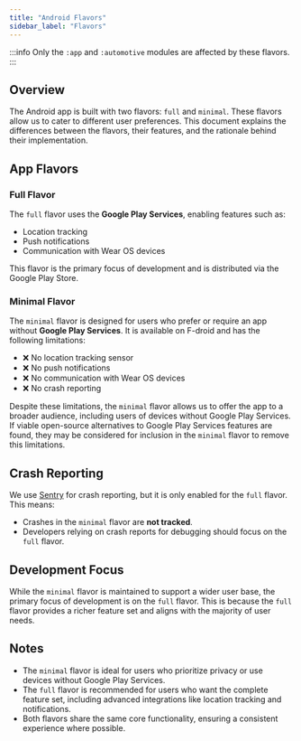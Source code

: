 ```yaml
---
title: "Android Flavors"
sidebar_label: "Flavors"
---
```


:::info
Only the `:app` and `:automotive` modules are affected by these flavors.
:::

## Overview

The Android app is built with two flavors: `full` and `minimal`. These flavors allow us to cater to different user preferences. This document explains the differences between the flavors, their features, and the rationale behind their implementation.

## App Flavors

### Full Flavor

The `full` flavor uses the **Google Play Services**, enabling features such as:

- Location tracking
- Push notifications
- Communication with Wear OS devices

This flavor is the primary focus of development and is distributed via the Google Play Store.

### Minimal Flavor

The `minimal` flavor is designed for users who prefer or require an app without **Google Play Services**. It is available on F-droid and has the following limitations:

- ❌ No location tracking sensor
- ❌ No push notifications
- ❌ No communication with Wear OS devices
- ❌ No crash reporting

Despite these limitations, the `minimal` flavor allows us to offer the app to a broader audience, including users of devices without Google Play Services. If viable open-source alternatives to Google Play Services features are found, they may be considered for inclusion in the `minimal` flavor to remove this limitations.

## Crash Reporting

We use [Sentry](https://sentry.io) for crash reporting, but it is only enabled for the `full` flavor. This means:

- Crashes in the `minimal` flavor are **not tracked**.
- Developers relying on crash reports for debugging should focus on the `full` flavor.

## Development Focus

While the `minimal` flavor is maintained to support a wider user base, the primary focus of development is on the `full` flavor. This is because the `full` flavor provides a richer feature set and aligns with the majority of user needs.

## Notes

- The `minimal` flavor is ideal for users who prioritize privacy or use devices without Google Play Services.
- The `full` flavor is recommended for users who want the complete feature set, including advanced integrations like location tracking and notifications.
- Both flavors share the same core functionality, ensuring a consistent experience where possible.
